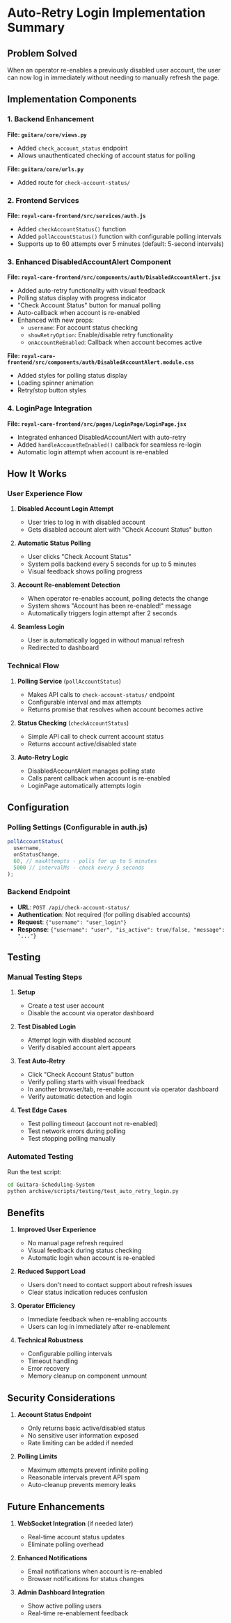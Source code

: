 # Auto-Retry Login Implementation Summary

## Problem Solved

When an operator re-enables a previously disabled user account, the user can now log in immediately without needing to manually refresh the page.

## Implementation Components

### 1. Backend Enhancement

**File: `guitara/core/views.py`**

- Added `check_account_status` endpoint
- Allows unauthenticated checking of account status for polling

**File: `guitara/core/urls.py`**

- Added route for `check-account-status/`

### 2. Frontend Services

**File: `royal-care-frontend/src/services/auth.js`**

- Added `checkAccountStatus()` function
- Added `pollAccountStatus()` function with configurable polling intervals
- Supports up to 60 attempts over 5 minutes (default: 5-second intervals)

### 3. Enhanced DisabledAccountAlert Component

**File: `royal-care-frontend/src/components/auth/DisabledAccountAlert.jsx`**

- Added auto-retry functionality with visual feedback
- Polling status display with progress indicator
- "Check Account Status" button for manual polling
- Auto-callback when account is re-enabled
- Enhanced with new props:
  - `username`: For account status checking
  - `showRetryOption`: Enable/disable retry functionality
  - `onAccountReEnabled`: Callback when account becomes active

**File: `royal-care-frontend/src/components/auth/DisabledAccountAlert.module.css`**

- Added styles for polling status display
- Loading spinner animation
- Retry/stop button styles

### 4. LoginPage Integration

**File: `royal-care-frontend/src/pages/LoginPage/LoginPage.jsx`**

- Integrated enhanced DisabledAccountAlert with auto-retry
- Added `handleAccountReEnabled()` callback for seamless re-login
- Automatic login attempt when account is re-enabled

## How It Works

### User Experience Flow

1. **Disabled Account Login Attempt**

   - User tries to log in with disabled account
   - Gets disabled account alert with "Check Account Status" button

2. **Automatic Status Polling**

   - User clicks "Check Account Status"
   - System polls backend every 5 seconds for up to 5 minutes
   - Visual feedback shows polling progress

3. **Account Re-enablement Detection**

   - When operator re-enables account, polling detects the change
   - System shows "Account has been re-enabled!" message
   - Automatically triggers login attempt after 2 seconds

4. **Seamless Login**
   - User is automatically logged in without manual refresh
   - Redirected to dashboard

### Technical Flow

1. **Polling Service** (`pollAccountStatus`)

   - Makes API calls to `check-account-status/` endpoint
   - Configurable interval and max attempts
   - Returns promise that resolves when account becomes active

2. **Status Checking** (`checkAccountStatus`)

   - Simple API call to check current account status
   - Returns account active/disabled state

3. **Auto-Retry Logic**
   - DisabledAccountAlert manages polling state
   - Calls parent callback when account is re-enabled
   - LoginPage automatically attempts login

## Configuration

### Polling Settings (Configurable in auth.js)

```javascript
pollAccountStatus(
  username,
  onStatusChange,
  60, // maxAttempts - polls for up to 5 minutes
  5000 // intervalMs - check every 5 seconds
);
```

### Backend Endpoint

- **URL**: `POST /api/check-account-status/`
- **Authentication**: Not required (for polling disabled accounts)
- **Request**: `{"username": "user_login"}`
- **Response**: `{"username": "user", "is_active": true/false, "message": "..."}`

## Testing

### Manual Testing Steps

1. **Setup**

   - Create a test user account
   - Disable the account via operator dashboard

2. **Test Disabled Login**

   - Attempt login with disabled account
   - Verify disabled account alert appears

3. **Test Auto-Retry**

   - Click "Check Account Status" button
   - Verify polling starts with visual feedback
   - In another browser/tab, re-enable account via operator dashboard
   - Verify automatic detection and login

4. **Test Edge Cases**
   - Test polling timeout (account not re-enabled)
   - Test network errors during polling
   - Test stopping polling manually

### Automated Testing

Run the test script:

```bash
cd Guitara-Scheduling-System
python archive/scripts/testing/test_auto_retry_login.py
```

## Benefits

1. **Improved User Experience**

   - No manual page refresh required
   - Visual feedback during status checking
   - Automatic login when account is re-enabled

2. **Reduced Support Load**

   - Users don't need to contact support about refresh issues
   - Clear status indication reduces confusion

3. **Operator Efficiency**

   - Immediate feedback when re-enabling accounts
   - Users can log in immediately after re-enablement

4. **Technical Robustness**
   - Configurable polling intervals
   - Timeout handling
   - Error recovery
   - Memory cleanup on component unmount

## Security Considerations

1. **Account Status Endpoint**

   - Only returns basic active/disabled status
   - No sensitive user information exposed
   - Rate limiting can be added if needed

2. **Polling Limits**
   - Maximum attempts prevent infinite polling
   - Reasonable intervals prevent API spam
   - Auto-cleanup prevents memory leaks

## Future Enhancements

1. **WebSocket Integration** (if needed later)

   - Real-time account status updates
   - Eliminate polling overhead

2. **Enhanced Notifications**

   - Email notifications when account is re-enabled
   - Browser notifications for status changes

3. **Admin Dashboard Integration**
   - Show active polling users
   - Real-time re-enablement feedback
